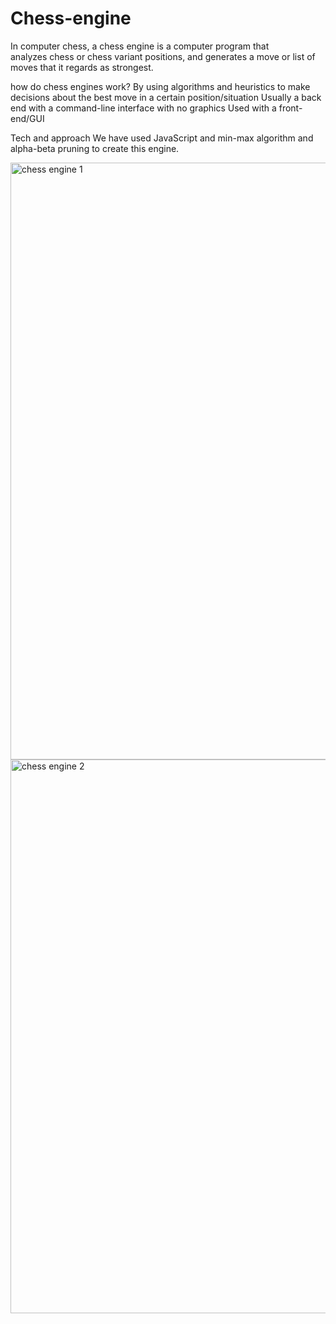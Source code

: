 # Chess-engine 
In computer chess, a chess engine is a computer program that analyzes chess or chess variant positions, and generates a move or list of moves that it regards as strongest.

how do chess engines work?
By using algorithms and heuristics to make decisions about the best move in a certain position/situation
Usually a back end with a command-line interface with no graphics
Used with a front-end/GUI


Tech and approach
We have used JavaScript and min-max algorithm  and alpha-beta pruning to create this engine.


<img width="955" alt="chess engine 1" src="https://github.com/user-attachments/assets/43a3e099-6e29-4f92-9f4f-5b28f7d805bf" />
<img width="886" alt="chess engine 2" src="https://github.com/user-attachments/assets/498f1a04-a387-4ca9-85da-a80c9f8def14" />
